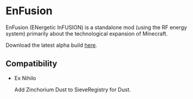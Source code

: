 # EnFusion
EnFusion (ENergetic InFUSION) is a standalone mod (using the RF energy system) primarily about the technological expansion of Minecraft.

Download the latest alpha build [here](https://drone.io/github.com/shadowfacts/EnFusion/files).

## Compatibility
  - Ex Nihilo
  
	Add Zinchorium Dust to SieveRegistry for Dust.